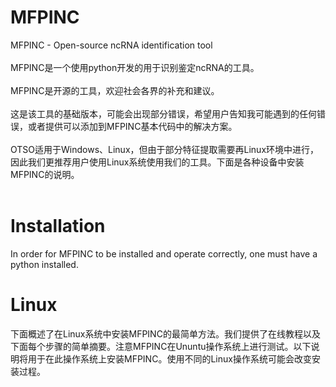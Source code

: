 # MFPINC
MFPINC - Open-source ncRNA identification tool</br>
</br>
MFPINC是一个使用python开发的用于识别鉴定ncRNA的工具。</br>
</br>
MFPINC是开源的工具，欢迎社会各界的补充和建议。</br>
</br>
这是该工具的基础版本，可能会出现部分错误，希望用户告知我可能遇到的任何错误，或者提供可以添加到MFPINC基本代码中的解决方案。</br>
</br>
OTSO适用于Windows、Linux，但由于部分特征提取需要再Linux环境中进行，因此我们更推荐用户使用Linux系统使用我们的工具。下面是各种设备中安装MFPINC的说明。</br>
</br>

# Installation
In order for MFPINC to be installed and operate correctly, one must have a python installed. 

# Linux
下面概述了在Linux系统中安装MFPINC的最简单方法。我们提供了在线教程以及下面每个步骤的简单摘要。注意MFPINC在Ununtu操作系统上进行测试。以下说明将用于在此操作系统上安装MFPINC。使用不同的Linux操作系统可能会改变安装过程。

